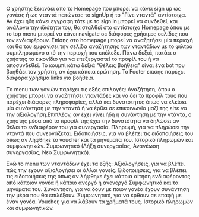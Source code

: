 Ο χρήστης ξεκινάει απο το Homepage που μπορεί να κάνει sign up ως γονέας ή ως νταντά πατώντας το signUp ή το
"Γίνε νταντά" αντίστοιχα. Αν έχει ηδη κάνει εγγραφη τότε με το sign in μπορεί να συνδεθεί, και ανάλογα την 
ιδιότητα του, θα σταλθεί στο αντίστοιχο Homepage όπου με το top menu μπορεί να κάνει navigate σε διάφορες 
χρήσιμες σελίδες που τον ενδιαφέρουν. Επίσης στο homepage μπορεί να αναζητήσει μία περιοχή και θα του εμφανίσει 
την σελίδα αναζήτησης των νταντάδων με το φιλτρο συμπληρωμένο από την περιοχή που επέλεξε. Πάνω δεξιά, 
πατάει ο χρήστης το εικονίδιο για να επεξεργαστεί το προφίλ του ή να αποσυνδεθεί. Το κουμπί κάτω δεξιά 
"Θέλεις βοήθεια" είναι ένα bot που βοηθάει τον χρήστη, αν έχει κάποια ερώτηση. Το Footer επισης παρέχει 
διάφορα χρήσιμα links για βοήθεια. 

Τo menu των γονιών παρέχει τις εξής επιλογές: 
Αναζήτηση, όπου ο χρήστης μπορεί να αναζητήσει νταντάδες και να δει το προφίλ τους που παρέχει διάφορες πληροφορίες,
    αλλά και δυνατότητες όπως να κλείσει μία συνάντηση με την νταντά ή να έρθει σε επικοινωνία μαζί της είτε να την
    αξιολογήση.Επιπλέον, αν έχει γίνει ήδη η συνάντηση με την ντάντα, ο χρήστης μέσα από το προφίλ της έχει την 
    δυνατότητα να δηλώσει αν θέλει το ενδιαφέρον του για συνεργασία.
Πληρωμή, για να πληρώσει την νταντά που συνεργάζεται.
Ειδοποιήσεις, για να βλέπει τις ειδοποιήσεις του όπως αν λήφθηκε το voucher και τα μηνύματα του.
Ιστορικό πληρωμών και συμφωνητικών.
Συμφωνητικό (Λήξη συνεργασίας, Ανανέωση συνεργασίας, Νεο Συμφωνητικό).

Ενώ το menu των νταντάδων έχει τα εξής:
Αξιολογήσεις, για να βλέπει πώς την εχουν αξιολογήσει οι άλλοι γονείς.
Ειδοποιήσεις, για να βλέπει τις ειδοποιήσεις της όπως αν λήφθηκε έχει κάποια αίτηση ενδιαφέροντος από κάποιον
    γονέα ή κάποιο ανεργό ή ανενεργό Συμφωνητικό και τα μηνύματα του.
Συνάντηση, για να δουν με ποιον γονέα έχουν συνάντηση την μέρα που θα επιλέξουν.
Συμφωνητικό, για να έρθουν σε επαφή με έναν γονέα.
Voucher, για να λάβουν τα χρήματά τους.
Ιστορικό πληρωμών και συμφωνητικών.
